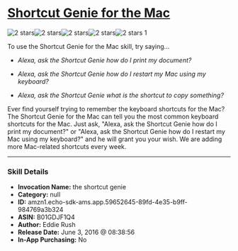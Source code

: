 # [Shortcut Genie for the Mac](http://alexa.amazon.com/#skills/amzn1.echo-sdk-ams.app.59652645-89fd-4e35-b9ff-984769a3b324)
![2 stars](../../images/ic_star_black_18dp_1x.png)![2 stars](../../images/ic_star_black_18dp_1x.png)![2 stars](../../images/ic_star_border_black_18dp_1x.png)![2 stars](../../images/ic_star_border_black_18dp_1x.png)![2 stars](../../images/ic_star_border_black_18dp_1x.png) 1

To use the Shortcut Genie for the Mac skill, try saying...

* *Alexa, ask the Shortcut Genie how do I print my document?*

* *Alexa, ask the Shortcut Genie how do I restart my Mac using my keyboard?*

* *Alexa, ask the Shortcut Genie what is the shortcut to copy something?*

Ever find yourself trying to remember the keyboard shortcuts for the Mac? The Shortcut Genie for the Mac can tell you the most common keyboard shortcuts for the Mac. Just ask, "Alexa, ask the Shortcut Genie how do I print my document?" or "Alexa, ask the Shortcut Genie how do I restart my Mac using my keyboard?" and he will grant you your wish. We are adding more Mac-related shortcuts every week.

***

### Skill Details

* **Invocation Name:** the shortcut genie
* **Category:** null
* **ID:** amzn1.echo-sdk-ams.app.59652645-89fd-4e35-b9ff-984769a3b324
* **ASIN:** B01GDJF1Q4
* **Author:** Eddie Rush
* **Release Date:** June 3, 2016 @ 08:38:56
* **In-App Purchasing:** No
